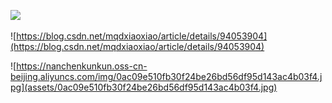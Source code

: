 ![](<https://blog.csdn.net/mqdxiaoxiao/article/details/94053904>)

![https://blog.csdn.net/mqdxiaoxiao/article/details/94053904](https://blog.csdn.net/mqdxiaoxiao/article/details/94053904)

![https://nanchenkunkun.oss-cn-beijing.aliyuncs.com/img/0ac09e510fb30f24be26bd56df95d143ac4b03f4.jpg](assets/0ac09e510fb30f24be26bd56df95d143ac4b03f4.jpg)
